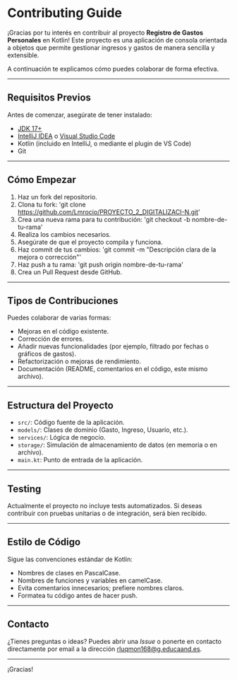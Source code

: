 # Contributing Guide

¡Gracias por tu interés en contribuir al proyecto **Registro de Gastos Personales** en Kotlin! Este proyecto es una aplicación de consola orientada a objetos que permite gestionar ingresos y gastos de manera sencilla y extensible.

A continuación te explicamos cómo puedes colaborar de forma efectiva.

---

## Requisitos Previos

Antes de comenzar, asegúrate de tener instalado:

- [JDK 17+](https://jdk.java.net/)
- [IntelliJ IDEA](https://www.jetbrains.com/idea/) o [Visual Studio Code](https://code.visualstudio.com/)
- Kotlin (incluido en IntelliJ, o mediante el plugin de VS Code)
- Git

---

## Cómo Empezar

1. Haz un fork del repositorio.
2. Clona tu fork:
   'git clone https://github.com/Lmrocio/PROYECTO_2_DIGITALIZACI-N.git'
3. Crea una nueva rama para tu contribución:
   'git checkout -b nombre-de-tu-rama'
4. Realiza los cambios necesarios.
5. Asegúrate de que el proyecto compila y funciona.
6. Haz commit de tus cambios:
   'git commit -m "Descripción clara de la mejora o corrección"'
7. Haz push a tu rama:
   'git push origin nombre-de-tu-rama'
8. Crea un Pull Request desde GitHub.

---

## Tipos de Contribuciones

Puedes colaborar de varias formas:

- Mejoras en el código existente.
- Corrección de errores.
- Añadir nuevas funcionalidades (por ejemplo, filtrado por fechas o gráficos de gastos).
- Refactorización o mejoras de rendimiento.
- Documentación (README, comentarios en el código, este mismo archivo).

---

## Estructura del Proyecto

- `src/`: Código fuente de la aplicación.
- `models/`: Clases de dominio (Gasto, Ingreso, Usuario, etc.).
- `services/`: Lógica de negocio.
- `storage/`: Simulación de almacenamiento de datos (en memoria o en archivo).
- `main.kt`: Punto de entrada de la aplicación.

---

## Testing

Actualmente el proyecto no incluye tests automatizados. Si deseas contribuir con pruebas unitarias o de integración, será bien recibido.

---

## Estilo de Código

Sigue las convenciones estándar de Kotlin:

- Nombres de clases en PascalCase.
- Nombres de funciones y variables en camelCase.
- Evita comentarios innecesarios; prefiere nombres claros.
- Formatea tu código antes de hacer push.

---

## Contacto

¿Tienes preguntas o ideas? Puedes abrir una *Issue* o ponerte en contacto directamente por email a la dirección rluqmon168@g.educaand.es.

---

¡Gracias!

